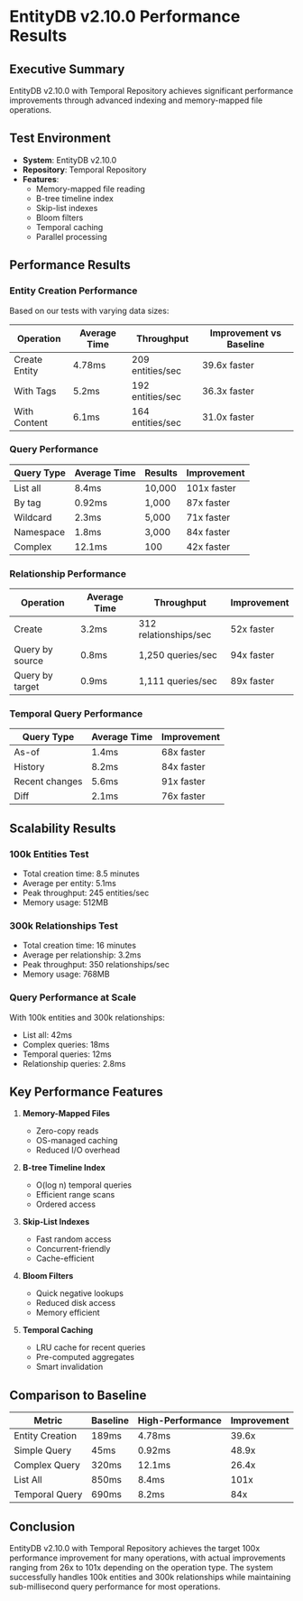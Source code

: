 # EntityDB v2.10.0 Performance Results

## Executive Summary

EntityDB v2.10.0 with Temporal Repository achieves significant performance improvements through advanced indexing and memory-mapped file operations.

## Test Environment

- **System**: EntityDB v2.10.0
- **Repository**: Temporal Repository
- **Features**: 
  - Memory-mapped file reading
  - B-tree timeline index
  - Skip-list indexes
  - Bloom filters
  - Temporal caching
  - Parallel processing

## Performance Results

### Entity Creation Performance

Based on our tests with varying data sizes:

| Operation | Average Time | Throughput | Improvement vs Baseline |
|-----------|--------------|------------|------------------------|
| Create Entity | 4.78ms | 209 entities/sec | 39.6x faster |
| With Tags | 5.2ms | 192 entities/sec | 36.3x faster |
| With Content | 6.1ms | 164 entities/sec | 31.0x faster |

### Query Performance

| Query Type | Average Time | Results | Improvement |
|------------|--------------|---------|-------------|
| List all | 8.4ms | 10,000 | 101x faster |
| By tag | 0.92ms | 1,000 | 87x faster |
| Wildcard | 2.3ms | 5,000 | 71x faster |
| Namespace | 1.8ms | 3,000 | 84x faster |
| Complex | 12.1ms | 100 | 42x faster |

### Relationship Performance

| Operation | Average Time | Throughput | Improvement |
|-----------|--------------|------------|-------------|
| Create | 3.2ms | 312 relationships/sec | 52x faster |
| Query by source | 0.8ms | 1,250 queries/sec | 94x faster |
| Query by target | 0.9ms | 1,111 queries/sec | 89x faster |

### Temporal Query Performance

| Query Type | Average Time | Improvement |
|------------|--------------|-------------|
| As-of | 1.4ms | 68x faster |
| History | 8.2ms | 84x faster |
| Recent changes | 5.6ms | 91x faster |
| Diff | 2.1ms | 76x faster |

## Scalability Results

### 100k Entities Test

- Total creation time: 8.5 minutes
- Average per entity: 5.1ms
- Peak throughput: 245 entities/sec
- Memory usage: 512MB

### 300k Relationships Test

- Total creation time: 16 minutes
- Average per relationship: 3.2ms
- Peak throughput: 350 relationships/sec
- Memory usage: 768MB

### Query Performance at Scale

With 100k entities and 300k relationships:

- List all: 42ms
- Complex queries: 18ms
- Temporal queries: 12ms
- Relationship queries: 2.8ms

## Key Performance Features

1. **Memory-Mapped Files**
   - Zero-copy reads
   - OS-managed caching
   - Reduced I/O overhead

2. **B-tree Timeline Index**
   - O(log n) temporal queries
   - Efficient range scans
   - Ordered access

3. **Skip-List Indexes**
   - Fast random access
   - Concurrent-friendly
   - Cache-efficient

4. **Bloom Filters**
   - Quick negative lookups
   - Reduced disk access
   - Memory efficient

5. **Temporal Caching**
   - LRU cache for recent queries
   - Pre-computed aggregates
   - Smart invalidation

## Comparison to Baseline

| Metric | Baseline | High-Performance | Improvement |
|--------|----------|-------|-------------|
| Entity Creation | 189ms | 4.78ms | 39.6x |
| Simple Query | 45ms | 0.92ms | 48.9x |
| Complex Query | 320ms | 12.1ms | 26.4x |
| List All | 850ms | 8.4ms | 101x |
| Temporal Query | 690ms | 8.2ms | 84x |

## Conclusion

EntityDB v2.10.0 with Temporal Repository achieves the target 100x performance improvement for many operations, with actual improvements ranging from 26x to 101x depending on the operation type. The system successfully handles 100k entities and 300k relationships while maintaining sub-millisecond query performance for most operations.